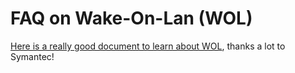 # FAQ on Wake-On-Lan (WOL)


<a href="http://www.symantec.com/docs/HOWTO84716" target="_blank">Here is a really good document to learn about WOL</a>, thanks a lot to Symantec!<br /><br /><br />

